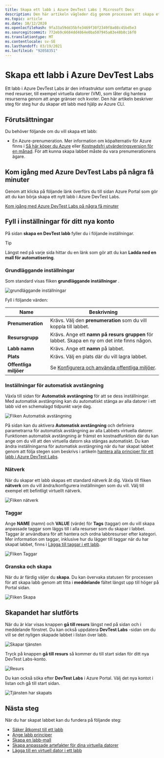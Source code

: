 ```yaml
---
title: Skapa ett labb i Azure DevTest Labs | Microsoft Docs
description: Den här artikeln vägleder dig genom processen att skapa ett labb med hjälp av Azure Portal och Azure DevTest Labs.
ms.topic: article
ms.date: 10/12/2020
ms.openlocfilehash: 9fa33a59dd35bfe3469f30f2349f8a08c45bd5e3
ms.sourcegitcommit: 772eb9c6684dd4864e0ba507945a83e48b8c16f0
ms.translationtype: MT
ms.contentlocale: sv-SE
ms.lasthandoff: 03/19/2021
ms.locfileid: "92058351"
---
```

# <a name="create-a-lab-in-azure-devtest-labs"></a>Skapa ett labb i Azure DevTest Labs

Ett labb i Azure DevTest Labs är den infrastruktur som omfattar en grupp med resurser, till exempel virtuella datorer (VM), som låter dig hantera resurserna genom att ange gränser och kvoter. Den här artikeln beskriver steg för steg hur du skapar ett labb med hjälp av Azure CLI.

## <a name="prerequisites"></a>Förutsättningar

Du behöver följande om du vill skapa ett labb:

* En Azure-prenumeration. Mer information om köpalternativ för Azure finns i [Så här köper du Azure](https://azure.microsoft.com/pricing/purchase-options/) eller [Kostnadsfri utvärderingsversion för en månad](https://azure.microsoft.com/pricing/free-trial/). För att kunna skapa labbet måste du vara prenumerationens ägare.

## <a name="get-started-with-azure-devtest-labs-in-minutes"></a>Kom igång med Azure DevTest Labs på några få minuter

Genom att klicka på följande länk överförs du till sidan Azure Portal som gör att du kan börja skapa ett nytt labb i Azure DevTest Labs.

[Kom igång med Azure DevTest Labs på några få minuter](https://go.microsoft.com/fwlink/?LinkID=627034&clcid=0x409)

## <a name="fill-out-settings-for-your-new-account"></a>Fyll i inställningar för ditt nya konto

På sidan **skapa en DevTest labb** fyller du i följande inställningar.

> [!TIP]
> Längst ned på varje sida hittar du en länk som gör att du kan **Ladda ned en mall för automatisering**.

### <a name="basic-settings"></a>Grundläggande inställningar

Som standard visas fliken **grundläggande inställningar** . 

![grundläggande inställningar](./media/devtest-lab-create-lab/basic-settings.png)

Fyll i följande värden:

|Name|Beskrivning|
|---|---|
|**Prenumeration** | Krävs. Välj den **prenumeration** som du vill koppla till labbet.|
|**Resursgrupp**| Krävs. Ange ett **namn på resurs gruppen** för labbet. Skapa en ny om det inte finns någon.|
|**Labb namn**| Krävs. Ange ett **namn** på labbet.|
|**Plats**|Krävs. Välj en plats där du vill lagra labbet.|
|**Offentliga miljöer**| Se [Konfigurera och använda offentliga miljöer](devtest-lab-configure-use-public-environments.md).

### <a name="auto-shutdown-settings"></a>Inställningar för automatisk avstängning

Växla till sidan för **Automatisk avstängning** för att se dess inställningar. Med automatisk avstängning kan du automatiskt stänga av alla datorer i ett labb vid en schemalagd tidpunkt varje dag.

![Fliken Automatisk avstängning](./media/devtest-lab-create-lab/auto-shutdown.png)

På sidan kan du aktivera **Automatisk avstängning** och definiera parametrarna för automatisk avstängning av alla Labbets virtuella datorer. Funktionen automatisk avstängning är främst en kostnadfunktion där du kan ange om du vill att den virtuella datorn ska stängas automatiskt. Du kan ändra inställningarna för automatisk avstängning när du har skapat labbet genom att följa stegen som beskrivs i artikeln [hantera alla principer för ett labb i Azure DevTest Labs](./devtest-lab-set-lab-policy.md#set-auto-shutdown).

### <a name="networking"></a>Nätverk

När du skapar ett labb skapas ett standard nätverk åt dig. Växla till fliken **nätverk** om du vill ändra/konfigurera inställningen som du vill. Välj till exempel ett befintligt virtuellt nätverk.

![Fliken nätverk ](./media/devtest-lab-create-lab/networking.png)

### <a name="tags"></a>Taggar

Ange **NAME** (namn) och **VALUE** (värde) för **Tags** (taggar) om du vill skapa anpassade taggar som läggs till i alla resurser som du skapar i labbet. Taggar är användbara för att hantera och ordna labbresurser efter kategori. Mer information om taggar, inklusive hur du lägger till taggar när du har skapat labbet, finns i [Lägga till taggar i ett labb](devtest-lab-add-tag.md).

![Fliken Taggar ](./media/devtest-lab-create-lab/tags.png)

### <a name="review-and-create"></a>Granska och skapa

När du är färdig väljer du **skapa**. Du kan övervaka statusen för processen för att skapa labb genom att titta i **meddelande** fältet längst upp till höger på Portal sidan. 

![Fliken Skapa](./media/devtest-lab-create-lab/create-1.png)

## <a name="completed-the-creation"></a>Skapandet har slutförts

När du är klar visas knappen **gå till resurs** längst ned på sidan och i meddelande fönstret. Du kan också uppdatera **DevTest Labs** -sidan om du vill se det nyligen skapade labbet i listan över labb.  

![Skapar tjänsten](./media/devtest-lab-create-lab/create-2.png)

Tryck på knappen **gå till resurs** så kommer du till start sidan för ditt nya DevTest Labs-konto.

![Resurs](./media/devtest-lab-create-lab/go-to-resource.png)

Du kan också söka efter **DevTest Labs** i Azure Portal. Välj det nya kontot i listan och gå till start sidan. 

![Tjänsten har skapats](./media/devtest-lab-create-lab/created.png)

## <a name="next-steps"></a>Nästa steg

När du har skapat labbet kan du fundera på följande steg:

* [Säker åtkomst till ett labb](devtest-lab-add-devtest-user.md)
* [Ange labb principer](devtest-lab-set-lab-policy.md)
* [Skapa en labb-mall](devtest-lab-create-template.md)
* [Skapa anpassade artefakter för dina virtuella datorer](devtest-lab-artifact-author.md)
* [Lägga till en virtuell dator i ett labb](devtest-lab-add-vm.md)

